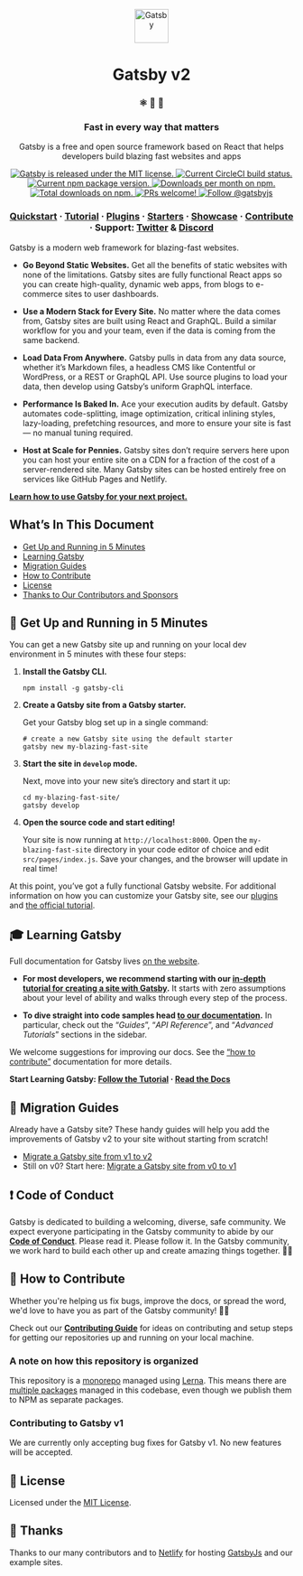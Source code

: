 <p align="center">
  <a href="https://www.gatsbyjs.com">
    <img alt="Gatsby" src="https://www.gatsbyjs.com/Gatsby-Monogram.svg" width="60" />
  </a>
</p>
<h1 align="center">
  Gatsby v2
</h1>

<h3 align="center">
  ⚛️ 📄 🚀
</h3>
<h3 align="center">
  Fast in every way that matters
</h3>
<p align="center">
  Gatsby is a free and open source framework based on React that helps developers build blazing fast websites and apps
</p>
<p align="center">
  <a href="https://github.com/gatsbyjs/gatsby/blob/master/LICENSE">
    <img src="https://img.shields.io/badge/license-MIT-blue.svg" alt="Gatsby is released under the MIT license." />
  </a>
  <a href="https://circleci.com/gh/gatsbyjs/gatsby">
    <img src="https://circleci.com/gh/gatsbyjs/gatsby.svg?style=shield" alt="Current CircleCI build status." />
  </a>
  <a href="https://www.npmjs.org/package/gatsby">
    <img src="https://img.shields.io/npm/v/gatsby.svg" alt="Current npm package version." />
  </a>
  <a href="https://npmcharts.com/compare/gatsby?minimal=true">
    <img src="https://img.shields.io/npm/dm/gatsby.svg" alt="Downloads per month on npm." />
  </a>
  <a href="https://npmcharts.com/compare/gatsby?minimal=true">
    <img src="https://img.shields.io/npm/dt/gatsby.svg" alt="Total downloads on npm." />
  </a>
  <a href="https://gatsbyjs.com/contributing/how-to-contribute/">
    <img src="https://img.shields.io/badge/PRs-welcome-brightgreen.svg" alt="PRs welcome!" />
  </a>
  <a href="https://twitter.com/intent/follow?screen_name=gatsbyjs">
    <img src="https://img.shields.io/twitter/follow/gatsbyjs.svg?label=Follow%20@gatsbyjs" alt="Follow @gatsbyjs" />
  </a>
</p>

<h3 align="center">
  <a href="https://www.gatsbyjs.com/docs/">Quickstart</a>
  <span> · </span>
  <a href="https://www.gatsbyjs.com/tutorial/">Tutorial</a>
  <span> · </span>
  <a href="https://www.gatsbyjs.com/plugins/">Plugins</a>
  <span> · </span>
  <a href="https://www.gatsbyjs.com/starters/">Starters</a>
  <span> · </span>
  <a href="https://www.gatsbyjs.com/showcase/">Showcase</a>
  <span> · </span>
  <a href="https://www.gatsbyjs.com/contributing/how-to-contribute/">Contribute</a>
  <span> · </span>
  Support: <a href="https://twitter.com/AskGatsbyJS">Twitter</a>
  <span> & </span>
  <a href="https://gatsby.dev/discord">Discord</a>
</h3>

Gatsby is a modern web framework for blazing-fast websites.

- **Go Beyond Static Websites.** Get all the benefits of static websites with none of the limitations.
  Gatsby sites are fully functional React apps so you can create high-quality, dynamic web apps, from
  blogs to e-commerce sites to user dashboards.

- **Use a Modern Stack for Every Site.** No matter where the data comes from, Gatsby sites are built using React and GraphQL.
  Build a similar workflow for you and your team, even if the data is coming from the same backend.

- **Load Data From Anywhere.** Gatsby pulls in data from any data source, whether it’s Markdown files,
  a headless CMS like Contentful or WordPress, or a REST or GraphQL API. Use source plugins to load your data,
  then develop using Gatsby’s uniform GraphQL interface.

- **Performance Is Baked In.** Ace your execution audits by default. Gatsby automates code-splitting,
  image optimization, critical inlining styles, lazy-loading, prefetching resources,
  and more to ensure your site is fast — no manual tuning required.

- **Host at Scale for Pennies.** Gatsby sites don’t require servers here upon you can host your entire site
  on a CDN for a fraction of the cost of a server-rendered site. Many Gatsby sites can be hosted entirely
  free on services like GitHub Pages and Netlify.

[**Learn how to use Gatsby for your next project.**](https://www.gatsbyjs.com/docs/)

## What’s In This Document

- [Get Up and Running in 5 Minutes](#-get-up-and-running-in-5-minutes)
- [Learning Gatsby](#-learning-gatsby)
- [Migration Guides](#-migration-guides)
- [How to Contribute](#-how-to-contribute)
- [License](#memo-license)
- [Thanks to Our Contributors and Sponsors](#-thanks)

## 🚀 Get Up and Running in 5 Minutes

You can get a new Gatsby site up and running on your local dev environment in 5 minutes with these four steps:

1. **Install the Gatsby CLI.**

   ```shell
   npm install -g gatsby-cli

   ```

2. **Create a Gatsby site from a Gatsby starter.**

   Get your Gatsby blog set up in a single command:

   ```shell
   # create a new Gatsby site using the default starter
   gatsby new my-blazing-fast-site
   ```

3. **Start the site in `develop` mode.**

   Next, move into your new site’s directory and start it up:

   ```shell
   cd my-blazing-fast-site/
   gatsby develop
   ```

4. **Open the source code and start editing!**

   Your site is now running at `http://localhost:8000`. Open the `my-blazing-fast-site` directory in your code editor of choice and edit `src/pages/index.js`. Save your changes, and the browser will update in real time!

At this point, you’ve got a fully functional Gatsby website. For additional information on how you can customize your Gatsby site, see our [plugins](https://gatsbyjs.com/plugins/) and [the official tutorial](https://www.gatsbyjs.com/tutorial/).

## 🎓 Learning Gatsby

Full documentation for Gatsby lives [on the website](https://www.gatsbyjs.com/).

- **For most developers, we recommend starting with our [in-depth tutorial for creating a site with Gatsby](https://www.gatsbyjs.com/tutorial/).** It starts with zero assumptions about your level of ability and walks through every step of the process.

- **To dive straight into code samples head [to our documentation](https://www.gatsbyjs.com/docs/).** In particular, check out the “<i>Guides</i>”, “<i>API Reference</i>”, and “<i>Advanced Tutorials</i>” sections in the sidebar.

We welcome suggestions for improving our docs. See the [“how to contribute”](https://www.gatsbyjs.com/contributing/how-to-contribute/) documentation for more details.

**Start Learning Gatsby: [Follow the Tutorial](https://www.gatsbyjs.com/tutorial/) · [Read the Docs](https://www.gatsbyjs.com/docs/)**

## 💼 Migration Guides

Already have a Gatsby site? These handy guides will help you add the improvements of Gatsby v2 to your site without starting from scratch!

- [Migrate a Gatsby site from v1 to v2](https://www.gatsbyjs.com/docs/migrating-from-v1-to-v2/)
- Still on v0? Start here: [Migrate a Gatsby site from v0 to v1](https://www.gatsbyjs.com/docs/migrating-from-v0-to-v1/)

## ❗ Code of Conduct

Gatsby is dedicated to building a welcoming, diverse, safe community. We expect everyone participating in the Gatsby community to abide by our [**Code of Conduct**](https://www.gatsbyjs.com/contributing/code-of-conduct/). Please read it. Please follow it. In the Gatsby community, we work hard to build each other up and create amazing things together. 💪💜

## 🤝 How to Contribute

Whether you're helping us fix bugs, improve the docs, or spread the word, we'd love to have you as part of the Gatsby community! :muscle::purple_heart:

Check out our [**Contributing Guide**](https://www.gatsbyjs.com/contributing/how-to-contribute/) for ideas on contributing and setup steps for getting our repositories up and running on your local machine.

### A note on how this repository is organized

This repository is a [monorepo](https://trunkbaseddevelopment.com/monorepos/) managed using [Lerna](https://github.com/lerna/lerna). This means there are [multiple packages](/packages) managed in this codebase, even though we publish them to NPM as separate packages.

### Contributing to Gatsby v1

We are currently only accepting bug fixes for Gatsby v1. No new features will be accepted.

## :memo: License

Licensed under the [MIT License](./LICENSE).

## 💜 Thanks

Thanks to our many contributors and to [Netlify](https://www.netlify.com/) for hosting [GatsbyJs](https://www.gatsbyjs.com) and our example sites.
